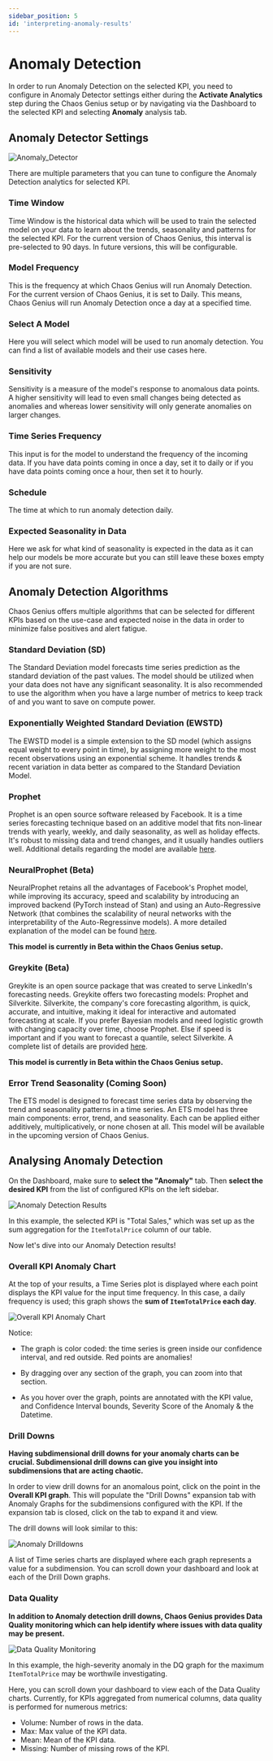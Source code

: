 ```yaml
---
sidebar_position: 5
id: 'interpreting-anomaly-results'
---
```


# Anomaly Detection

In order to run Anomaly Detection on the selected KPI, you need to configure in Anomaly Detector settings either during the **Activate Analytics** step during the Chaos Genius setup or by navigating via the Dashboard to the selected KPI and selecting **Anomaly** analysis tab. 

## Anomaly Detector Settings

![Anomaly_Detector](/img/kpi-and-dashboard/anomaly_detector_settings.png)

There are multiple parameters that you can tune to configure the Anomaly Detection analytics for selected KPI. 

### Time Window

Time Window is the historical data which will be used to train the selected model on your data to learn about the trends, seasonality and patterns for the selected KPI. For the current version of Chaos Genius, this interval is pre-selected to 90 days. In future versions, this will be configurable.

### Model Frequency

This is the frequency at which Chaos Genius will run Anomaly Detection. For the current version of Chaos Genius, it is set to Daily. This means, Chaos Genius will run Anomaly Detection once a day at a specified time.

### Select A Model

Here you will select which model will be used to run anomaly detection. You can find a list of available models and their use cases here.

### Sensitivity

Sensitivity is a measure of the model's response to anomalous data points. A higher sensitivity will lead to even small changes being detected as anomalies and whereas lower sensitivity will only generate anomalies on larger changes.

### Time Series Frequency

This input is for the model to understand the frequency of the incoming data. If you have data points coming in once a day, set it to daily or if you have data points coming once a hour, then set it to hourly.

### Schedule

The time at which to run anomaly detection daily.

### Expected Seasonality in Data

Here we ask for what kind of seasonality is expected in the data as it can help our models be more accurate but you can still leave these boxes empty if you are not sure.


## Anomaly Detection Algorithms

Chaos Genius offers multiple algorithms that can be selected for different KPIs based on the use-case and expected noise in the data in order to minimize false positives and alert fatigue. 

### Standard Deviation (SD)

The Standard Deviation model forecasts time series prediction as the standard deviation of the past values.  The model should be utilized when your data does not have any significant seasonality. It is also recommended to use the algorithm when you have a large number of metrics to keep track of and you want to save on compute power.

### Exponentially Weighted Standard Deviation (EWSTD)

The EWSTD model is a simple extension to the SD model (which assigns equal weight to every point in time), by assigning more weight to the most recent observations using an exponential scheme. It handles trends & recent variation in data better as compared to the Standard Deviation Model.

### Prophet

Prophet is an open source software released by Facebook. It is a time series forecasting technique based on an additive model that fits non-linear trends with yearly, weekly, and daily seasonality, as well as holiday effects. It's robust to missing data and trend changes, and it usually handles outliers well. Additional details regarding the model are available [here](https://research.fb.com/prophet-forecasting-at-scale/).

### NeuralProphet (Beta)

NeuralProphet retains all the advantages of Facebook's Prophet model, while improving its accuracy, speed and scalability by introducing an improved backend (PyTorch instead of Stan) and using an Auto-Regressive Network (that combines the scalability of neural networks with the interpretability of the Auto-Regressinve models).  A more detailed explanation of the model can be found [here](https://neuralprophet.com/model-overview/).  

**This model is currently in Beta within the Chaos Genius setup.**

### Greykite (Beta)

Greykite is an open source package that was created to serve LinkedIn's forecasting needs. Greykite offers two forecasting models: Prophet and Silverkite. Silverkite, the company's core forecasting algorithm, is quick, accurate, and intuitive, making it ideal for interactive and automated forecasting at scale. If you prefer Bayesian models and need logistic growth with changing capacity over time, choose Prophet. Else if speed is important and if you want to forecast a quantile, select Silverkite. A complete list of details are provided [here](https://linkedin.github.io/greykite/docs/0.1.0/html/pages/stepbystep/0100_choose_model.html). 

**This model is currently in Beta within the Chaos Genius setup.**

### Error Trend Seasonality (Coming Soon)

The ETS model is designed to forecast time series data by observing the trend and seasonality patterns in a time series. An ETS model has three main components: error, trend, and seasonality. Each can be applied either additively, multiplicatively, or none chosen at all. This model will be available in the upcoming version of Chaos Genius.


## Analysing Anomaly Detection

On the Dashboard, make sure to **select the "Anomaly"** tab. Then **select the desired KPI** from the list of configured KPIs on the left sidebar.

![Anomaly Detection Results](/img/kpi-and-dashboard/anomaly_dashboard_overview.png)

In this example, the selected KPI is "Total Sales," which was set up as the sum aggregation for the `ItemTotalPrice` column of our table.

Now let's dive into our Anomaly Detection results!

### Overall KPI Anomaly Chart

At the top of your results, a Time Series plot is displayed where each point displays the KPI value for the input time frequency. In this case, a daily frequency is used; this graph shows the **sum of `ItemTotalPrice` each day**.

![Overall KPI Anomaly Chart](/img/kpi-and-dashboard/overall_KPI_anomaly_chart.png)

Notice:

-   The graph is color coded: the time series is green inside our confidence interval, and red outside. Red points are anomalies!

-   By dragging over any section of the graph, you can zoom into that section.

-   As you hover over the graph, points are annotated with the KPI value, and Confidence Interval bounds, Severity Score of the Anomaly & the Datetime.

### Drill Downs

**Having subdimensional drill downs for your anomaly charts can be crucial. Subdimensional drill downs can give you insight into subdimensions that are acting chaotic.**

In order to view drill downs for an anomalous point, click on the point in the **Overall KPI graph**. This will populate the "Drill Downs" expansion tab with Anomaly Graphs for the subdimensions configured with the KPI. If the expansion tab is closed, click on the tab to expand it and view.

The drill downs will look similar to this:

![Anomaly Drilldowns](/img/kpi-and-dashboard/anomaly-drilldowns.png)

A list of Time series charts are displayed where each graph represents a value for a subdimension. You can scroll down your dashboard and look at each of the Drill Down graphs.

### Data Quality

**In addition to Anomaly detection drill downs, Chaos Genius provides Data Quality monitoring which can help identify where issues with data quality may be present.**

![Data Quality Monitoring](/img/kpi-and-dashboard/data-quality-monitoring.png)

In this example, the high-severity anomaly in the DQ graph for the maximum `ItemTotalPrice` may be worthwile investigating.

Here, you can scroll down your dashboard to view each of the Data Quality charts. Currently, for KPIs aggregated from numerical columns, data quality is performed for numerous metrics:

- Volume: Number of rows in the data.
- Max: Max value of the KPI data.
- Mean: Mean of the KPI data.
- Missing: Number of missing rows of the KPI.
